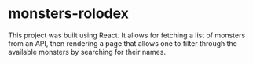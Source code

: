 # monsters-rolodex
This project was built using React. It allows for fetching a list of monsters from an API, then rendering a page that allows one to filter through the available monsters by searching for their names.
